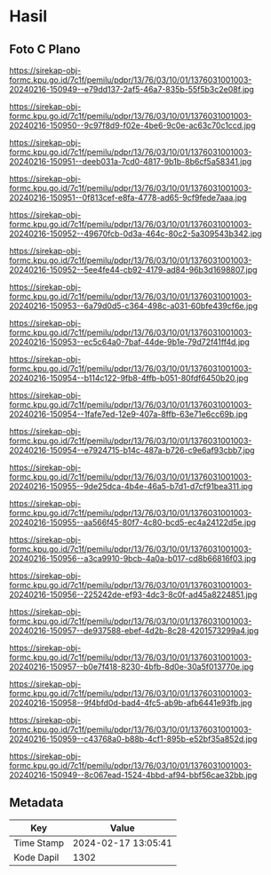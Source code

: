 # Hasil

## Foto C Plano

https://sirekap-obj-formc.kpu.go.id/7c1f/pemilu/pdpr/13/76/03/10/01/1376031001003-20240216-150949--e79dd137-2af5-46a7-835b-55f5b3c2e08f.jpg

https://sirekap-obj-formc.kpu.go.id/7c1f/pemilu/pdpr/13/76/03/10/01/1376031001003-20240216-150950--9c97f8d9-f02e-4be6-9c0e-ac63c70c1ccd.jpg

https://sirekap-obj-formc.kpu.go.id/7c1f/pemilu/pdpr/13/76/03/10/01/1376031001003-20240216-150951--deeb031a-7cd0-4817-9b1b-8b6cf5a58341.jpg

https://sirekap-obj-formc.kpu.go.id/7c1f/pemilu/pdpr/13/76/03/10/01/1376031001003-20240216-150951--0f813cef-e8fa-4778-ad65-9cf9fede7aaa.jpg

https://sirekap-obj-formc.kpu.go.id/7c1f/pemilu/pdpr/13/76/03/10/01/1376031001003-20240216-150952--49670fcb-0d3a-464c-80c2-5a309543b342.jpg

https://sirekap-obj-formc.kpu.go.id/7c1f/pemilu/pdpr/13/76/03/10/01/1376031001003-20240216-150952--5ee4fe44-cb92-4179-ad84-96b3d1698807.jpg

https://sirekap-obj-formc.kpu.go.id/7c1f/pemilu/pdpr/13/76/03/10/01/1376031001003-20240216-150953--6a79d0d5-c364-498c-a031-60bfe439cf6e.jpg

https://sirekap-obj-formc.kpu.go.id/7c1f/pemilu/pdpr/13/76/03/10/01/1376031001003-20240216-150953--ec5c64a0-7baf-44de-9b1e-79d72f41ff4d.jpg

https://sirekap-obj-formc.kpu.go.id/7c1f/pemilu/pdpr/13/76/03/10/01/1376031001003-20240216-150954--b114c122-9fb8-4ffb-b051-80fdf6450b20.jpg

https://sirekap-obj-formc.kpu.go.id/7c1f/pemilu/pdpr/13/76/03/10/01/1376031001003-20240216-150954--1fafe7ed-12e9-407a-8ffb-63e71e6cc69b.jpg

https://sirekap-obj-formc.kpu.go.id/7c1f/pemilu/pdpr/13/76/03/10/01/1376031001003-20240216-150954--e7924715-b14c-487a-b726-c9e6af93cbb7.jpg

https://sirekap-obj-formc.kpu.go.id/7c1f/pemilu/pdpr/13/76/03/10/01/1376031001003-20240216-150955--9de25dca-4b4e-46a5-b7d1-d7cf91bea311.jpg

https://sirekap-obj-formc.kpu.go.id/7c1f/pemilu/pdpr/13/76/03/10/01/1376031001003-20240216-150955--aa566f45-80f7-4c80-bcd5-ec4a24122d5e.jpg

https://sirekap-obj-formc.kpu.go.id/7c1f/pemilu/pdpr/13/76/03/10/01/1376031001003-20240216-150956--a3ca9910-9bcb-4a0a-b017-cd8b66816f03.jpg

https://sirekap-obj-formc.kpu.go.id/7c1f/pemilu/pdpr/13/76/03/10/01/1376031001003-20240216-150956--225242de-ef93-4dc3-8c0f-ad45a8224851.jpg

https://sirekap-obj-formc.kpu.go.id/7c1f/pemilu/pdpr/13/76/03/10/01/1376031001003-20240216-150957--de937588-ebef-4d2b-8c28-4201573299a4.jpg

https://sirekap-obj-formc.kpu.go.id/7c1f/pemilu/pdpr/13/76/03/10/01/1376031001003-20240216-150957--b0e7f418-8230-4bfb-8d0e-30a5f013770e.jpg

https://sirekap-obj-formc.kpu.go.id/7c1f/pemilu/pdpr/13/76/03/10/01/1376031001003-20240216-150958--9f4bfd0d-bad4-4fc5-ab9b-afb6441e93fb.jpg

https://sirekap-obj-formc.kpu.go.id/7c1f/pemilu/pdpr/13/76/03/10/01/1376031001003-20240216-150959--c43768a0-b88b-4cf1-895b-e52bf35a852d.jpg

https://sirekap-obj-formc.kpu.go.id/7c1f/pemilu/pdpr/13/76/03/10/01/1376031001003-20240216-150949--8c067ead-1524-4bbd-af94-bbf56cae32bb.jpg


## Metadata

| Key        | Value               |
| ---------- | ------------------- |
| Time Stamp | 2024-02-17 13:05:41 |
| Kode Dapil | 1302                |



